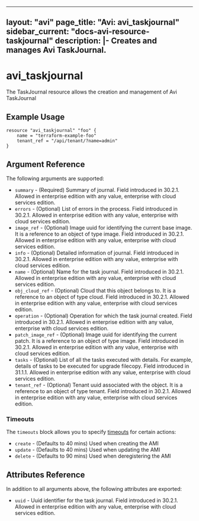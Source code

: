 <!--
    Copyright 2021 VMware, Inc.
    SPDX-License-Identifier: Mozilla Public License 2.0
-->
---
layout: "avi"
page_title: "Avi: avi_taskjournal"
sidebar_current: "docs-avi-resource-taskjournal"
description: |-
  Creates and manages Avi TaskJournal.
---

# avi_taskjournal

The TaskJournal resource allows the creation and management of Avi TaskJournal

## Example Usage

```hcl
resource "avi_taskjournal" "foo" {
    name = "terraform-example-foo"
    tenant_ref = "/api/tenant/?name=admin"
}
```

## Argument Reference

The following arguments are supported:

* `summary` - (Required) Summary of journal. Field introduced in 30.2.1. Allowed in enterprise edition with any value, enterprise with cloud services edition.
* `errors` - (Optional) List of errors in the process. Field introduced in 30.2.1. Allowed in enterprise edition with any value, enterprise with cloud services edition.
* `image_ref` - (Optional) Image uuid for identifying the current base image. It is a reference to an object of type image. Field introduced in 30.2.1. Allowed in enterprise edition with any value, enterprise with cloud services edition.
* `info` - (Optional) Detailed information of journal. Field introduced in 30.2.1. Allowed in enterprise edition with any value, enterprise with cloud services edition.
* `name` - (Optional) Name for the task journal. Field introduced in 30.2.1. Allowed in enterprise edition with any value, enterprise with cloud services edition.
* `obj_cloud_ref` - (Optional) Cloud that this object belongs to. It is a reference to an object of type cloud. Field introduced in 30.2.1. Allowed in enterprise edition with any value, enterprise with cloud services edition.
* `operation` - (Optional) Operation for which the task journal created. Field introduced in 30.2.1. Allowed in enterprise edition with any value, enterprise with cloud services edition.
* `patch_image_ref` - (Optional) Image uuid for identifying the current patch. It is a reference to an object of type image. Field introduced in 30.2.1. Allowed in enterprise edition with any value, enterprise with cloud services edition.
* `tasks` - (Optional) List of all the tasks executed with details. For example, details of tasks to be executed for upgrade filecopy. Field introduced in 31.1.1. Allowed in enterprise edition with any value, enterprise with cloud services edition.
* `tenant_ref` - (Optional) Tenant uuid associated with the object. It is a reference to an object of type tenant. Field introduced in 30.2.1. Allowed in enterprise edition with any value, enterprise with cloud services edition.


### Timeouts

The `timeouts` block allows you to specify [timeouts](https://www.terraform.io/docs/configuration/resources.html#timeouts) for certain actions:

* `create` - (Defaults to 40 mins) Used when creating the AMI
* `update` - (Defaults to 40 mins) Used when updating the AMI
* `delete` - (Defaults to 90 mins) Used when deregistering the AMI

## Attributes Reference

In addition to all arguments above, the following attributes are exported:

* `uuid` -  Uuid identifier for the task journal. Field introduced in 30.2.1. Allowed in enterprise edition with any value, enterprise with cloud services edition.

